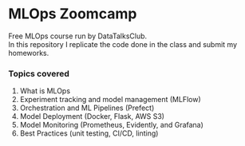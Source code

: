 # MLOps Zoomcamp

Free MLOps course run by DataTalksClub. \
In this repository I replicate the code done in the class and submit my homeworks.


### Topics covered

1. What is MLOps
2. Experiment tracking and model management (MLFlow)
3. Orchestration and ML Pipelines (Prefect)
4. Model Deployment (Docker, Flask, AWS S3)
5. Model Monitoring (Prometheus, Evidently, and Grafana)
6. Best Practices (unit testing, CI/CD, linting)